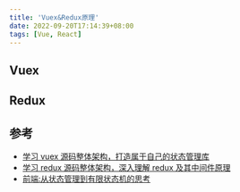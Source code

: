 ```yaml
---
title: 'Vuex&Redux原理'
date: 2022-09-20T17:14:39+08:00
tags: [Vue, React]
---
```


## Vuex

## Redux

## 参考

- [学习 vuex 源码整体架构，打造属于自己的状态管理库](https://juejin.cn/post/6844904001192853511#heading-2)
- [学习 redux 源码整体架构，深入理解 redux 及其中间件原理](https://juejin.cn/post/6844904191228411911)
- [前端:从状态管理到有限状态机的思考](https://cloud.tencent.com/developer/article/1829761)
